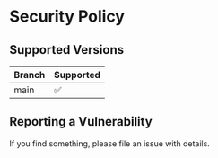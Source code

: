# Security Policy

## Supported Versions

| Branch  | Supported          |
| ------- | ------------------ |
| main    | :white_check_mark: |


## Reporting a Vulnerability

If you find something, please file an issue with details.
